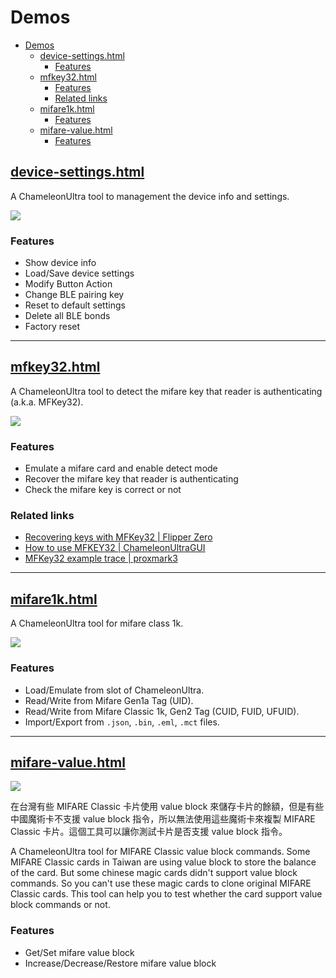 # Demos

- [Demos](#demos)
  - [device-settings.html](#device-settingshtml)
    - [Features](#features)
  - [mfkey32.html](#mfkey32html)
    - [Features](#features-1)
    - [Related links](#related-links)
  - [mifare1k.html](#mifare1khtml)
    - [Features](#features-2)
  - [mifare-value.html](#mifare-valuehtml)
    - [Features](#features-3)

## [device-settings.html](https://taichunmin.idv.tw/chameleon-ultra.js/device-settings.html)

A ChameleonUltra tool to management the device info and settings.

![](https://i.imgur.com/TgVdsVo.png)

### Features

- Show device info
- Load/Save device settings
- Modify Button Action
- Change BLE pairing key
- Reset to default settings
- Delete all BLE bonds
- Factory reset

- - -

## [mfkey32.html](https://taichunmin.idv.tw/chameleon-ultra.js/mfkey32.html)

A ChameleonUltra tool to detect the mifare key that reader is authenticating (a.k.a. MFKey32).

![](https://i.imgur.com/OyZ4E3Z.png)

### Features

- Emulate a mifare card and enable detect mode
- Recover the mifare key that reader is authenticating
- Check the mifare key is correct or not

### Related links

- [Recovering keys with MFKey32 | Flipper Zero](https://docs.flipper.net/nfc/mfkey32)
- [How to use MFKEY32 | ChameleonUltraGUI](https://github.com/RfidResearchGroup/ChameleonUltra/blob/main/docs/chameleonultragui.md#how-to-use-mfkey32)
- [MFKey32 example trace | proxmark3](https://github.com/RfidResearchGroup/proxmark3/blob/master/tools/mfkey/example_trace.txt)

- - -

## [mifare1k.html](https://taichunmin.idv.tw/chameleon-ultra.js/mifare1k.html)

A ChameleonUltra tool for mifare class 1k.

![](https://i.imgur.com/zJ1qIdj.png)

### Features

- Load/Emulate from slot of ChameleonUltra.
- Read/Write from Mifare Gen1a Tag (UID).
- Read/Write from Mifare Classic 1k, Gen2 Tag (CUID, FUID, UFUID).
- Import/Export from `.json`, `.bin`, `.eml`, `.mct` files.

- - -

## [mifare-value.html](https://taichunmin.idv.tw/chameleon-ultra.js/mifare-value.html)

![](https://i.imgur.com/jJ3pNvn.png)

在台灣有些 MIFARE Classic 卡片使用 value block 來儲存卡片的餘額，但是有些中國魔術卡不支援 value block 指令，所以無法使用這些魔術卡來複製 MIFARE Classic 卡片。這個工具可以讓你測試卡片是否支援 value block 指令。

A ChameleonUltra tool for MIFARE Classic value block commands. Some MIFARE Classic cards in Taiwan are using value block to store the balance of the card. But some chinese magic cards didn't support value block commands. So you can't use these magic cards to clone original MIFARE Classic cards. This tool can help you to test whether the card support value block commands or not.

### Features

- Get/Set mifare value block
- Increase/Decrease/Restore mifare value block
